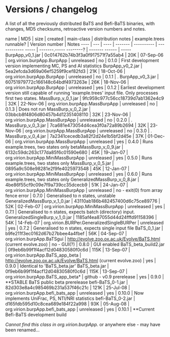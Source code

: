 # Versions / changelog

A list of all the previously distributed BaTS and Befi-BaTS binaries, with changes, MD5 checksums, retroactive version numbers and notes.

name | MD5 | size | created | main-class | distribution notes | example.trees runnable? | Version number | Notes
---- | --- | ---- | ------- | ---------- | ------------ ----- | -------.----- --------? | ------- ------ | -----
BurpApp_v0_1.jar | 0c014762b74b3f3a0f917571f7a55ab4 | 20K | 07-Sep-06 | org.virion.burpApp.BurpApp | unreleased | no | 0.1.0 | First development version implementing MC, PS and AI statistics
BurpApp_v0_2.jar | 5ea2efcda3d69a06ef5259f9cef82fd3 | 21K | 18-Oct-06 | org.virion.burpApp.BurpApp | unreleased | no | 0.1.1 | .
BurpApp_v0_3.jar | 60751979772c166148c64bdf4973263e | 26K | 18-Nov-06 | org.virion.burpApp.BurpApp | unreleased | yes | 0.1.2 | Earliest development version still capable of running 'example.trees' input file. Only processes first two states.
MassBurp_v_0_1.jar | 9fc959c977c56cc18739d7ab1362e4c9 | 32K | 22-Nov-06 | org.virion.burpApp.MassBurpApp | unreleased | no | 0.1.3 | Does not run
MassBurp_v_0_2.jar | 03bbcb8f4806d80457b4d12351408110 | 32K | 23-Nov-06 | org.virion.burpApp.MassBurpApp | unreleased | no | 0.2.0 | .
MassBurp_v_0_3.jar | 7ca681e473054d4cea3f0a72a89b2694 | 32K | 23-Nov-06 | org.virion.burpApp.MassBurpApp | unreleased | no | 0.3.0 | .
MassBurp_v_0_4.jar | 7a2341cecedb3a82f2d24e1b5bf2d45e | 37K | 01-Dec-06 | org.virion.burpApp.MassBurpApp | unreleased | yes | 0.4.0 | Runs example.trees, two states only
betaMassBurp_v_0_9.jar | 6132c59dc263c177da85f6c01590e680 | 45K | 19-Jan-07 | org.virion.burpApp.MiniMassBurpApp | unreleased | yes | 0.5.0 | Runs example.trees, two states only
MassBurp_v_0_5.jar | 0895a9c508e98281e2f9fe4025973548 | 45K | 12-Jan-07 | org.virion.burpApp.MiniMassBurpApp | unreleased | yes | 0.6.0 | Runs example.trees, two states only
GeneralizedMassBurp_v_0_8.jar | 4be86f55cf9c09e7f9a739cc35dcecb9 | 51K | 24-Jan-07 | org.virion.burpApp.MiniMassBurpApp | unreleased | no - exit(0) from array fence error | 0.7.0 | Generalised to n states, unstable
GeneralizedMassBurp_v_1_0.jar | 43110ab186b482457400d6c75ce89776 | 52K | 02-Feb-07 | org.virion.burpApp.MiniMassBurpApp | unreleased | yes | 0.7.1 | Generalised to n states, expects batch (directory) input. 
GeneralizedSingleBurp_v_1_0.jar | 1185af4ea87055d44d24fffd91158396 | 54K | 14-Feb-07 | org.virion.BURPer.GeneralizedSingleBURPer | unreleased | yes | 0.7.2 | Generalised to n states, expects single input file
BaTS_0_1.jar | b9fe211f3ec0162d67b27bbee4a4fbef | 56K | 04-Sep-07 | org.virion.burpApp.BaTSgui | http://evolve.zoo.ox.ac.uk/Evolve/BaTS.html (current evolve.zoo) | no - GUI(?) | 0.8.0 | GUI enabled
BaTS_beta_build2.jar  | 0f9eb6b99f1f4acf12d04830580f0c6d | 115K | 13-Sep-07 | org.virion.burpApp.BaTS_app_beta | http://evolve.zoo.ox.ac.uk/Evolve/BaTS.html (current evolve.zoo) | yes | 0.9.0 | Identical to 'BaTS_beta.jar'
BaTS_beta.jar  | 0f9eb6b99f1f4acf12d04830580f0c6d | 115K | 13-Sep-07 | org.virion.burpApp.BaTS_app_beta* | github - v0.9 prerelease | yes | 0.9.0 | **STABLE BaTS public beta prerelease
befi-BaTS_0-1.jar  | 82d303e8a4c985469b231a537f46c21c | 121K | 25-Jul-08 | org.virion.burpApp.befi_bats_app | unreleased | yes | 0.10.0 | Now implements UniFrac, PS, NTI/NRI statistics 
befi-BaTS_0-2.jar  | d165fdb595d10c8cea689e184f22a998 | 93K | 05-Aug-08 | org.virion.burpApp.befi_bats_app | unreleased | yes | 0.10.1 | **Current Befi-BaTS development build

*Cannot find this class in org.virion.burpApp.* or anywhere else - may have been renamed…								